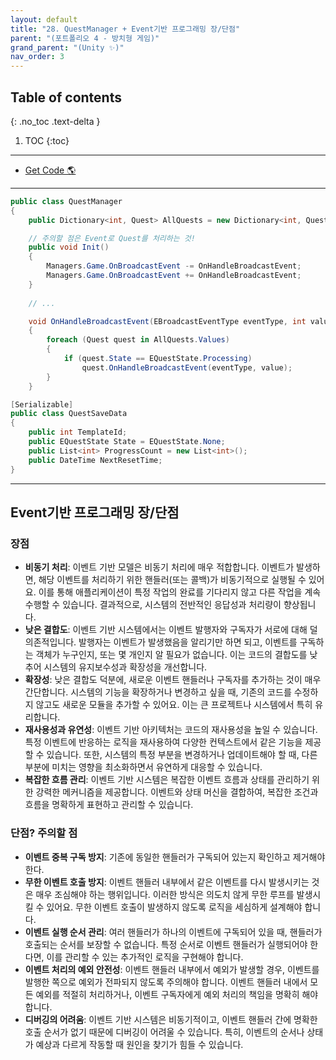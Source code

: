 ```yaml
---
layout: default
title: "28. QuestManager + Event기반 프로그래밍 장/단점"
parent: "(포트폴리오 4 - 방치형 게임)"
grand_parent: "(Unity ✨)"
nav_order: 3
---
```


## Table of contents
{: .no_toc .text-delta }

1. TOC
{:toc}

---

* [Get Code 🌎](https://github.com/Arthur880708/Unity.IncrementalGame.Example/tree/12)

---

```csharp
public class QuestManager
{
	public Dictionary<int, Quest> AllQuests = new Dictionary<int, Quest>();

    // 주의할 점은 Event로 Quest를 처리하는 것!
	public void Init()
	{
		Managers.Game.OnBroadcastEvent -= OnHandleBroadcastEvent;
		Managers.Game.OnBroadcastEvent += OnHandleBroadcastEvent;
	}
    
    // ...

    void OnHandleBroadcastEvent(EBroadcastEventType eventType, int value)
	{
		foreach (Quest quest in AllQuests.Values)
		{
			if (quest.State == EQuestState.Processing)
				quest.OnHandleBroadcastEvent(eventType, value);
		}
	}
```

```csharp
[Serializable]
public class QuestSaveData
{
	public int TemplateId;
	public EQuestState State = EQuestState.None;
	public List<int> ProgressCount = new List<int>();
	public DateTime NextResetTime;
}
```

---

## Event기반 프로그래밍 장/단점

### 장점

* **비동기 처리**: 이벤트 기반 모델은 비동기 처리에 매우 적합합니다. 이벤트가 발생하면, 해당 이벤트를 처리하기 위한 핸들러(또는 콜백)가 비동기적으로 실행될 수 있어요. 이를 통해 애플리케이션이 특정 작업의 완료를 기다리지 않고 다른 작업을 계속 수행할 수 있습니다. 결과적으로, 시스템의 전반적인 응답성과 처리량이 향상됩니다.
* **낮은 결합도**: 이벤트 기반 시스템에서는 이벤트 발행자와 구독자가 서로에 대해 덜 의존적입니다. 발행자는 이벤트가 발생했음을 알리기만 하면 되고, 이벤트를 구독하는 객체가 누구인지, 또는 몇 개인지 알 필요가 없습니다. 이는 코드의 결합도를 낮추어 시스템의 유지보수성과 확장성을 개선합니다.
* **확장성**: 낮은 결합도 덕분에, 새로운 이벤트 핸들러나 구독자를 추가하는 것이 매우 간단합니다. 시스템의 기능을 확장하거나 변경하고 싶을 때, 기존의 코드를 수정하지 않고도 새로운 모듈을 추가할 수 있어요. 이는 큰 프로젝트나 시스템에서 특히 유리합니다.
* **재사용성과 유연성**: 이벤트 기반 아키텍처는 코드의 재사용성을 높일 수 있습니다. 특정 이벤트에 반응하는 로직을 재사용하여 다양한 컨텍스트에서 같은 기능을 제공할 수 있습니다. 또한, 시스템의 특정 부분을 변경하거나 업데이트해야 할 때, 다른 부분에 미치는 영향을 최소화하면서 유연하게 대응할 수 있습니다.
* **복잡한 흐름 관리**: 이벤트 기반 시스템은 복잡한 이벤트 흐름과 상태를 관리하기 위한 강력한 메커니즘을 제공합니다. 이벤트와 상태 머신을 결합하여, 복잡한 조건과 흐름을 명확하게 표현하고 관리할 수 있습니다.

### 단점? 주의할 점

* **이벤트 중복 구독 방지**: 기존에 동일한 핸들러가 구독되어 있는지 확인하고 제거해야한다.
* **무한 이벤트 호출 방지**: 이벤트 핸들러 내부에서 같은 이벤트를 다시 발생시키는 것은 매우 조심해야 하는 행위입니다. 이러한 방식은 의도치 않게 무한 루프를 발생시킬 수 있어요. 무한 이벤트 호출이 발생하지 않도록 로직을 세심하게 설계해야 합니다.
* **이벤트 실행 순서 관리**: 여러 핸들러가 하나의 이벤트에 구독되어 있을 때, 핸들러가 호출되는 순서를 보장할 수 없습니다. 특정 순서로 이벤트 핸들러가 실행되어야 한다면, 이를 관리할 수 있는 추가적인 로직을 구현해야 합니다.
* **이벤트 처리의 예외 안전성**: 이벤트 핸들러 내부에서 예외가 발생할 경우, 이벤트를 발행한 쪽으로 예외가 전파되지 않도록 주의해야 합니다. 이벤트 핸들러 내에서 모든 예외를 적절히 처리하거나, 이벤트 구독자에게 예외 처리의 책임을 명확히 해야 합니다.
* **디버깅의 어려움**: 이벤트 기반 시스템은 비동기적이고, 이벤트 핸들러 간에 명확한 호출 순서가 없기 때문에 디버깅이 어려울 수 있습니다. 특히, 이벤트의 순서나 상태가 예상과 다르게 작동할 때 원인을 찾기가 힘들 수 있습니다.